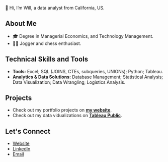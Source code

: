 👋 Hi, I’m Will, a data analyst from California, US. 

## About Me
- 🎓 Degree in Managerial Economics, and Technology Management.
- 🏃‍♂ Jogger and chess enthusiast. 

## Technical Skills and Tools
- **Tools:** Excel; SQL (JOINS, CTEs, subqueries, UNIONs); Python; Tableau.
- **Analytics & Data Solutions:** Database Management; Statistical Analysis; Data Visualization; Data Wrangling; Logistics Analysis.

## Projects
- Check out my portfolio projects on [**my website**](https://willatran.com/). 
- Check out my data vidualizations on [**Tableau Public**](https://public.tableau.com/app/profile/willatran).

## Let's Connect
- [Website](https://willatran.com/)
- [LinkedIn](https://www.linkedin.com/in/willatran/)
- [Email](mailto:me@willatran.com)
